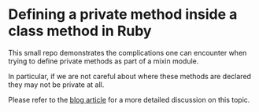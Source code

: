 # Defining a private method inside a class method in Ruby

This small repo demonstrates the complications one can encounter
when trying to define private methods as part of a mixin module.

In particular, if we are not careful about where these methods are
declared they may not be private at all.

Please refer to the [blog
article](https://www.vector-logic.com/blog/posts) for a more detailed
discussion on this topic.
